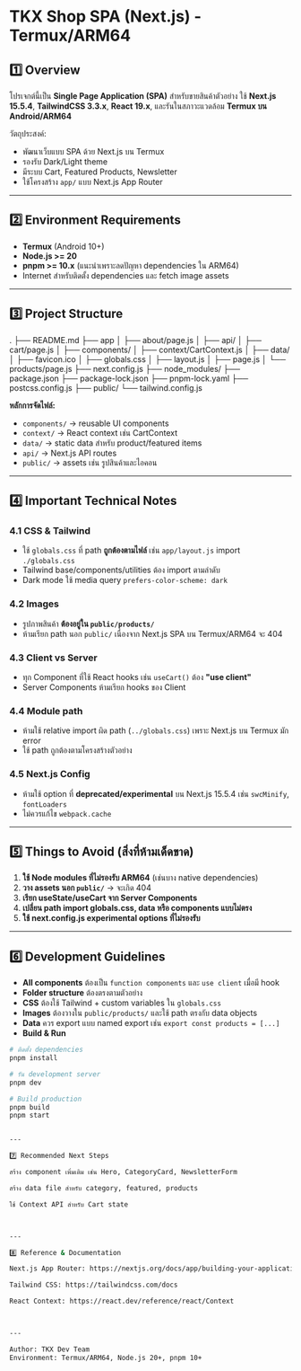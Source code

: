 # TKX Shop SPA (Next.js) - Termux/ARM64

## 1️⃣ Overview

โปรเจกต์นี้เป็น **Single Page Application (SPA)** สำหรับขายสินค้าตัวอย่าง ใช้ **Next.js 15.5.4**, **TailwindCSS 3.3.x**, **React 19.x**, และรันในสภาวะแวดล้อม **Termux บน Android/ARM64**  

วัตถุประสงค์:  
- พัฒนาเว็บแบบ SPA ด้วย Next.js บน Termux  
- รองรับ Dark/Light theme  
- มีระบบ Cart, Featured Products, Newsletter  
- ใช้โครงสร้าง `app/` แบบ Next.js App Router  

---

## 2️⃣ Environment Requirements

- **Termux** (Android 10+)  
- **Node.js >= 20**  
- **pnpm >= 10.x** (แนะนำเพราะลดปัญหา dependencies ใน ARM64)  
- Internet สำหรับติดตั้ง dependencies และ fetch image assets  

---

## 3️⃣ Project Structure

. ├── README.md ├── app │   ├── about/page.js │   ├── api/ │   ├── cart/page.js │   ├── components/ │   ├── context/CartContext.js │   ├── data/ │   ├── favicon.ico │   ├── globals.css │   ├── layout.js │   ├── page.js │   └── products/page.js ├── next.config.js ├── node_modules/ ├── package.json ├── package-lock.json ├── pnpm-lock.yaml ├── postcss.config.js ├── public/ └── tailwind.config.js

**หลักการจัดไฟล์:**  
- `components/` → reusable UI components  
- `context/` → React context เช่น CartContext  
- `data/` → static data สำหรับ product/featured items  
- `api/` → Next.js API routes  
- `public/` → assets เช่น รูปสินค้าและไอคอน  

---

## 4️⃣ Important Technical Notes

### 4.1 CSS & Tailwind
- ใช้ `globals.css` ที่ path **ถูกต้องตามไฟล์** เช่น `app/layout.js` import `./globals.css`  
- Tailwind base/components/utilities ต้อง import ตามลำดับ  
- Dark mode ใช้ media query `prefers-color-scheme: dark`  

### 4.2 Images
- รูปภาพสินค้า **ต้องอยู่ใน `public/products/`**  
- ห้ามเรียก path นอก `public/` เนื่องจาก Next.js SPA บน Termux/ARM64 จะ 404  

### 4.3 Client vs Server
- ทุก Component ที่ใช้ React hooks เช่น `useCart()` ต้อง **"use client"**  
- Server Components ห้ามเรียก hooks ของ Client  

### 4.4 Module path
- ห้ามใช้ relative import ผิด path (`../globals.css`) เพราะ Next.js บน Termux มัก error  
- ใช้ path ถูกต้องตามโครงสร้างตัวอย่าง  

### 4.5 Next.js Config
- ห้ามใช้ option ที่ **deprecated/experimental** บน Next.js 15.5.4 เช่น `swcMinify`, `fontLoaders`  
- ไม่ควรแก้ไข `webpack.cache`  

---

## 5️⃣ Things to Avoid (สิ่งที่ห้ามเด็ดขาด)

1. **ใช้ Node modules ที่ไม่รองรับ ARM64** (เช่นบาง native dependencies)  
2. **วาง assets นอก `public/`** → จะเกิด 404  
3. **เรียก useState/useCart จาก Server Components**  
4. **เปลี่ยน path import globals.css, data หรือ components แบบไม่ตรง**  
5. **ใช้ next.config.js experimental options ที่ไม่รองรับ**  

---

## 6️⃣ Development Guidelines

- **All components** ต้องเป็น `function components` และ `use client` เมื่อมี hook  
- **Folder structure** ต้องตรงตามตัวอย่าง  
- **CSS** ต้องใช้ Tailwind + custom variables ใน `globals.css`  
- **Images** ต้องวางใน `public/products/` และใช้ path ตรงกับ data objects  
- **Data** ควร export แบบ named export เช่น `export const products = [...]`  
- **Build & Run**  
```bash
# ติดตั้ง dependencies
pnpm install

# รัน development server
pnpm dev

# Build production
pnpm build
pnpm start


---

7️⃣ Recommended Next Steps

สร้าง component เพิ่มเติม เช่น Hero, CategoryCard, NewsletterForm

สร้าง data file สำหรับ category, featured, products

ใช้ Context API สำหรับ Cart state



---

8️⃣ Reference & Documentation

Next.js App Router: https://nextjs.org/docs/app/building-your-application/routing

Tailwind CSS: https://tailwindcss.com/docs

React Context: https://react.dev/reference/react/Context



---

Author: TKX Dev Team
Environment: Termux/ARM64, Node.js 20+, pnpm 10+

